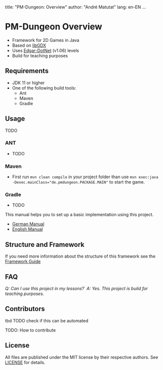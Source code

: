 title: "PM-Dungeon: Overview"
author: "André Matutat"
lang: en-EN
...

# PM-Dungeon Overview

- Framework for 2D Games in Java
- Based on [libGDX](https://libgdx.com/)
- Uses [Edgar-DotNet](https://github.com/OndrejNepozitek/Edgar-DotNet) (v1.06) levels
- Build for teaching purposes



## Requirements

- JDK 11 or higher
- One of the following build tools:
  - Ant
  - Maven
  - Gradle

## Usage

TODO

### ANT
- TODO

### Maven
- First run `mvn clean compile` in your project folder than use `mvn exec:java -Dexec.mainClass="de.pmdungeon.PACKAGE.MAIN"` to start the game.

### Gradle
- TODO

This manual helps you to set up a basic implementation using this project.
- [German Manual](./docs/manual_DE.md)
- [English Manual](./docs/manual_EN.md)


## Structure and Framework

If you need more information about the structure of this framework see the [Framework Guide](./docs/framework_EN.md)

## FAQ
*Q: Can I use this project in my lessons*?`
*A: Yes. This project is build for teaching purposes.*

## Contributors

tbd
TODO check if this can be automated

TODO: How to contribute


## License

All files are published under the MIT license by their respective authors. See [LICENSE](./LICENSE.md) for details.
